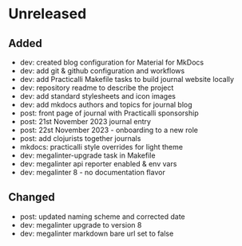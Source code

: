 # Unreleased

## Added
- dev: created blog configuration for Material for MkDocs
- dev: add git & github configuration and workflows
- dev: add Practicalli Makefile tasks to build journal website locally
- dev: repository readme to describe the project
- dev: add standard stylesheets and icon images
- dev: add mkdocs authors and topics for journal blog
- post: front page of journal with Practicalli sponsorship
- post: 21st November 2023 journal entry
- post: 22st November 2023 - onboarding to a new role
- post: add clojurists together journals
- mkdocs: practicalli style overrides for light theme
- dev: megalinter-upgrade task in Makefile
- dev: megalinter api reporter enabled & env vars
- dev: megalinter 8 - no documentation flavor

## Changed
- post: updated naming scheme and corrected date
- dev: megalinter upgrade to version 8
- dev: megalinter markdown bare url set to false
